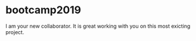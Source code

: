 # bootcamp2019
I am your new collaborator.
It is great working with you on this most exicting project.
